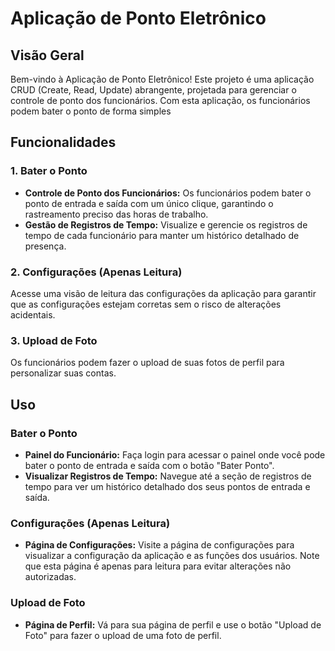 
# Aplicação de Ponto Eletrônico

## Visão Geral

Bem-vindo à Aplicação de Ponto Eletrônico! Este projeto é uma aplicação CRUD (Create, Read, Update) abrangente, projetada para gerenciar o controle de ponto dos funcionários. Com esta aplicação, os funcionários podem bater o ponto de forma simples

## Funcionalidades

### 1. Bater o Ponto
- **Controle de Ponto dos Funcionários:** Os funcionários podem bater o ponto de entrada e saída com um único clique, garantindo o rastreamento preciso das horas de trabalho.
- **Gestão de Registros de Tempo:** Visualize e gerencie os registros de tempo de cada funcionário para manter um histórico detalhado de presença.

### 2. Configurações (Apenas Leitura)
Acesse uma visão de leitura das configurações da aplicação para garantir que as configurações estejam corretas sem o risco de alterações acidentais.

### 3. Upload de Foto
 Os funcionários podem fazer o upload de suas fotos de perfil para personalizar suas contas.

## Uso

### Bater o Ponto
- **Painel do Funcionário:** Faça login para acessar o painel onde você pode bater o ponto de entrada e saída com o botão "Bater Ponto".
- **Visualizar Registros de Tempo:** Navegue até a seção de registros de tempo para ver um histórico detalhado dos seus pontos de entrada e saída.

### Configurações (Apenas Leitura)
- **Página de Configurações:** Visite a página de configurações para visualizar a configuração da aplicação e as funções dos usuários. Note que esta página é apenas para leitura para evitar alterações não autorizadas.

### Upload de Foto
- **Página de Perfil:** Vá para sua página de perfil e use o botão "Upload de Foto" para fazer o upload de uma foto de perfil.


